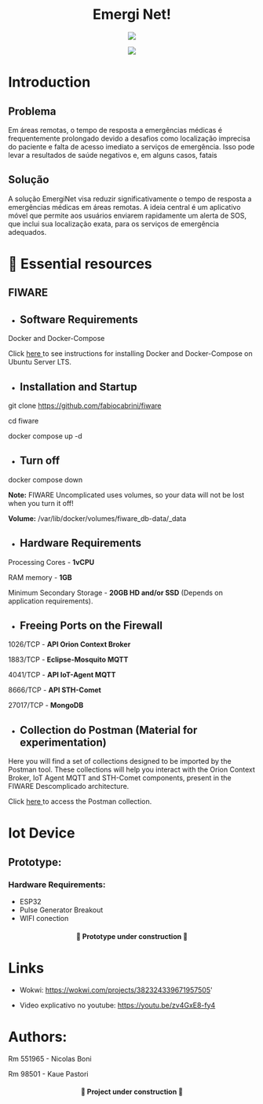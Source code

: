 <h1 align="center"> Emergi Net! </h1>

<p align="center">
<img src="https://img.shields.io/badge/STATUS-em%20Desenvolvimento-green"/>
</p>
<p align="center">
<img src="https://github.com/NicolasBoni/gs-edge/assets/126473385/a44cb18a-40a7-4895-93c4-7b4795d76cc3"/>
</p>


# Introduction

## Problema
Em áreas remotas, o tempo de resposta a emergências médicas é frequentemente prolongado devido a desafios como localização imprecisa do paciente e falta de acesso imediato a serviços de emergência. Isso pode levar a resultados de saúde negativos e, em alguns casos, fatais


## Solução
A solução EmergiNet visa reduzir significativamente o tempo de resposta a emergências médicas em áreas remotas. A ideia central é um aplicativo móvel que permite aos usuários enviarem rapidamente um alerta de SOS, que inclui sua localização exata, para os serviços de emergência adequados.



# 📁 Essential resources

## FIWARE

+ ## Software Requirements

Docker and Docker-Compose

Click <a href=https://docs.docker.com/engine/install/ubuntu/> here </a> to see instructions for installing Docker and Docker-Compose on Ubuntu Server LTS.

+ ## Installation and Startup

git clone https://github.com/fabiocabrini/fiware

cd fiware

docker compose up -d

+ ## Turn off

docker compose down

**Note:** FIWARE Uncomplicated uses volumes, so your data will not be lost when you turn it off!

**Volume:** /var/lib/docker/volumes/fiware_db-data/_data

+ ## Hardware Requirements 

Processing Cores - **1vCPU**

RAM memory - **1GB** 

Minimum Secondary Storage - **20GB HD and/or SSD** (Depends on application requirements).

+ ## Freeing Ports on the Firewall

1026/TCP  - **API Orion Context Broker**

1883/TCP  - **Eclipse-Mosquito MQTT** 

4041/TCP  - **API IoT-Agent MQTT**

8666/TCP  - **API STH-Comet**

27017/TCP - **MongoDB**

+ ## Collection do Postman (Material for experimentation)

Here you will find a set of collections designed to be imported by the Postman tool. These collections will help you interact with the Orion Context Broker, IoT Agent MQTT and STH-Comet components, present in the FIWARE Descomplicado architecture.

Click <a href="https://github.com/NicolasBoni/gs-edge/blob/main/FIWARE.postman_collection_1.json"> here </a> to access the Postman collection.


# Iot Device

## Prototype:

### Hardware Requirements:

- ESP32
- Pulse Generator Breakout
- WIFI conection

<h4 align="center"> 
    🚧 Prototype under construction 🚧
</h4>

# Links

-  Wokwi: https://wokwi.com/projects/382324339671957505'

- Video explicativo no youtube: https://youtu.be/zv4GxE8-fy4


# Authors: 

Rm 551965 - Nicolas Boni

Rm 98501 - Kaue Pastori

<h4 align="center"> 
    🚧 Project under construction 🚧
</h4>